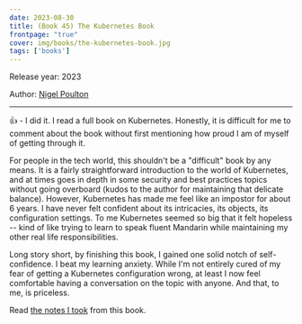 ```yaml
---
date: 2023-08-30
title: (Book 45) The Kubernetes Book
frontpage: "true"
cover: img/books/the-kubernetes-book.jpg
tags: ['books']
---
```


Release year: 2023

Author: [Nigel Poulton](https://linkedin.com/in/nigelpoulton)

---

👍 - I did it. I read a full book on Kubernetes. Honestly, it is
difficult for me to comment about the book without first mentioning how
proud I am of myself of getting through it.

For people in the tech world, this shouldn't be a "difficult" book by
any means. It is a fairly straightforward introduction to the world of
Kubernetes, and at times goes in depth in some security and best
practices topics without going overboard (kudos to the author for
maintaining that delicate balance). However, Kubernetes has made me feel
like an impostor for about 6 years. I have never felt confident about
its intricacies, its objects, its configuration settings. To me
Kubernetes seemed so big that it felt hopeless -- kind of like trying to
learn to speak fluent Mandarin while maintaining my other real life
responsibilities.

Long story short, by finishing this book, I gained one solid notch of
self-confidence. I beat my learning anxiety. While I'm not entirely cured of
my fear of getting a Kubernetes configuration wrong, at least I now feel
comfortable having a conversation on the topic with anyone. And that, to
me, is priceless.

Read [the notes I took](https://drive.google.com/file/d/1dhTodUAHxf_UI_1veEOqQ0_Aato4vKcP/view?usp=drive_link) from this book.
